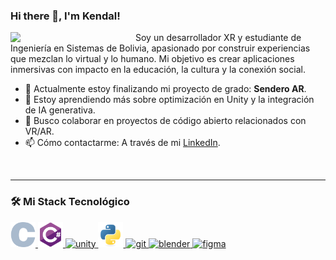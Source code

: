 ### Hi there 👋, I'm Kendal!

<a href="linkedin.com/in/kevin-daniel-lozano-285743242">
  <img align="left" width="200px" src="URL_DE_TU_FOTO_DE_LINKEDIN_O_GITHUB" />
</a>

Soy un desarrollador XR y estudiante de Ingeniería en Sistemas de Bolivia, apasionado por construir experiencias que mezclan lo virtual y lo humano. Mi objetivo es crear aplicaciones inmersivas con impacto en la educación, la cultura y la conexión social.

- 🔭 Actualmente estoy finalizando mi proyecto de grado: **Sendero AR**.
- 🌱 Estoy aprendiendo más sobre optimización en Unity y la integración de IA generativa.
- 👯 Busco colaborar en proyectos de código abierto relacionados con VR/AR.
- 📫 Cómo contactarme: A través de mi [LinkedIn](https://www.linkedin.com/in/kevin-daniel-lozano-1b3b18233/).

<br/>

---

### 🛠️ Mi Stack Tecnológico

<p align="left">
  <a href="https://www.cprogramming.com/" target="_blank" rel="noreferrer"> <img src="https://raw.githubusercontent.com/devicons/devicon/master/icons/c/c-original.svg" alt="c" width="40" height="40"/> </a>
  <a href="https://docs.microsoft.com/en-us/dotnet/csharp/" target="_blank" rel="noreferrer"> <img src="https://raw.githubusercontent.com/devicons/devicon/master/icons/csharp/csharp-original.svg" alt="csharp" width="40" height="40"/> </a>
  <a href="https://unity.com/" target="_blank" rel="noreferrer"> <img src="https://www.vectorlogo.zone/logos/unity3d/unity3d-icon.svg" alt="unity" width="40" height="40"/> </a>
  <a href="https://www.python.org" target="_blank" rel="noreferrer"> <img src="https://raw.githubusercontent.com/devicons/devicon/master/icons/python/python-original.svg" alt="python" width="40" height="40"/> </a>
  <a href="https://git-scm.com/" target="_blank" rel="noreferrer"> <img src="https://www.vectorlogo.zone/logos/git-scm/git-scm-icon.svg" alt="git" width="40" height="40"/> </a>
  <a href="https://www.blender.org/" target="_blank" rel="noreferrer"> <img src="https://download.blender.org/branding/community/blender_community_badge_white.svg" alt="blender" width="40" height="40"/> </a>
  <a href="https://www.figma.com/" target="_blank" rel="noreferrer"> <img src="https://www.vectorlogo.zone/logos/figma/figma-icon.svg" alt="figma" width="40" height="40"/> </a>
</p>
